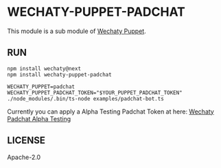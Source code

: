 # WECHATY-PUPPET-PADCHAT

This module is a sub module of [Wechaty Puppet](https://github.com/Chatie/wechaty/issues/1167).

## RUN

```shell
npm install wechaty@next
npm install wechaty-puppet-padchat

WECHATY_PUPPET=padchat WECHATY_PUPPET_PADCHAT_TOKEN="$YOUR_PUPPET_PADCHAT_TOKEN" ./node_modules/.bin/ts-node examples/padchat-bot.ts
```

Currently you can apply a Alpha Testing Padchat Token at here: [Wechaty Padchat Alpha Testing](https://github.com/Chatie/wechaty/issues/1296)

## LICENSE

Apache-2.0
